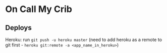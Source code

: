 # On Call My Crib

## Deploys

Heroku: run `git push -u heroku master`  (need to add heroku as a remote to git first - `heroku git:remote -a <app_name_in_heroku>`)
